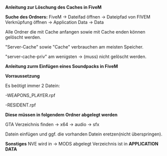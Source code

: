 **Anleitung zur Löschung des Caches in FiveM**

**Suche des Ordners:**
FiveM -> Dateifad öffnen -> Dateipfad von FIVEM Verknüpfung öffnen -> Application Data -> Data

Alle Ordner die mit Cache anfangen sowie mit Cache enden können gelöscht werden.

"Server-Cache" sowie "Cache" verbrauchen am meisten Speicher.

"server-cache-priv" am wenigsten -> (muss) nicht gelöscht werden.



**Anleitung zurm Einfügen eines Soundpacks in FiveM**

**Vorraussetzung**

Es beötigt immer 2 Datein:

-WEAPONS_PLAYER.rpf

-RESIDENT.rpf

**Diese müssen in folgendem Ordner abgelegt werden**

GTA Verzeichnis finden -> x64 -> audio -> sfx

Datein einfügen und ggf. die vorhanden Datein eretzen(nicht überspringen).


**Sonstiges**
NVE wird in -> MODS abgelegt 
Verzeichnis ist in **APPLICATION DATA**
